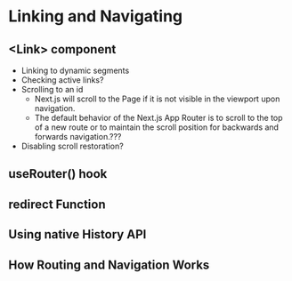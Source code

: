 # Linking and Navigating

## &lt;Link&gt; component

- Linking to dynamic segments
- Checking active links?
- Scrolling to an id
  - Next.js will scroll to the Page if it is not visible in the viewport upon navigation.
  - The default behavior of the Next.js App Router is to scroll to the top of a new route or to maintain the scroll position for backwards and forwards navigation.???
- Disabling scroll restoration?

## useRouter() hook

## redirect Function

## Using native History API

## How Routing and Navigation Works
